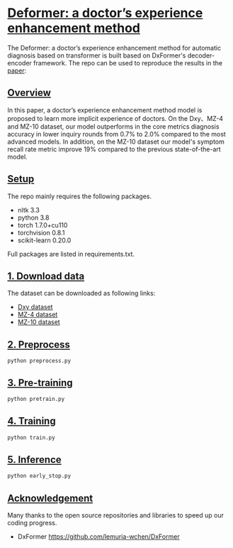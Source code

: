 # [Deformer: a doctor’s experience enhancement method](https://github.com/Dustzx/Deformer/blob/main/README.md#Deformer)
The  Deformer: a doctor’s experience enhancement method for automatic diagnosis based on transformer  is built based on DxFormer's decoder-encoder framework. The repo can be used to reproduce the results in the [paper]():

## [Overview](https://github.com/Dustzx/Deformer/blob/main/README.md#overview)

In this paper, a doctor’s experience enhancement method model is proposed to learn more implicit experience of doctors. On the Dxy、MZ-4 and MZ-10 dataset, our model outperforms in the core metrics diagnosis accuracy in lower inquiry rounds from 0.7% to 2.0% compared to the most advanced models. In addition, on the MZ-10 dataset our model's symptom recall rate metric  improve 19% compared to the previous state-of-the-art model.

## [Setup](https://github.com/Dustzx/Deformer/blob/main/README.md#setup)

The repo mainly requires the following packages.

- nltk 3.3
- python 3.8
- torch 1.7.0+cu110
- torchvision 0.8.1
- scikit-learn 0.20.0

Full packages are listed in requirements.txt.

## [1. Download data](https://github.com/Dustzx/Deformer/blob/main/README.md#1-Download-data)

The dataset can be downloaded as following links:

- [Dxy dataset](https://github.com/HCPLab-SYSU/Medical_DS)
- [MZ-4 dataset](http://www.sdspeople.fudan.edu.cn/zywei/data/acl2018-mds.zip)
- [MZ-10 dataset](https://github.com/lemuria-wchen/imcs21)

## [2. Preprocess](https://github.com/Dustzx/Deformer/blob/main/README.md#2-Preprocess)

```ptyhon
python preprocess.py
```



## [3. Pre-training](https://github.com/Dustzx/Deformer/blob/main/README.md#3-Pre-training)

```python
python pretrain.py
```

## [4. Training](https://github.com/Dustzx/Deformer/blob/main/README.md#4-Training)

```python
python train.py
```

## [5. Inference](https://github.com/Dustzx/Deformer/blob/main/README.md#4-Inference)

```python
python early_stop.py
```

## [Acknowledgement](https://github.com/Dustzx/Deformer/blob/main/README.md#Acknowledgement)

Many thanks to the open source repositories and libraries to speed up our coding progress.

- DxFormer https://github.com/lemuria-wchen/DxFormer

